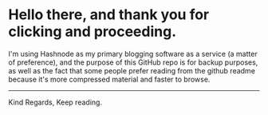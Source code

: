 # Hello there, and thank you for clicking and proceeding.

I'm using Hashnode as my primary blogging software as a service (a matter of preference), and the purpose of this GitHub repo is for backup purposes, as well as the fact that some people prefer reading from the github readme because it's more compressed material and faster to browse.


---

Kind Regards,
Keep reading.
